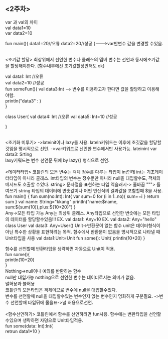<2주차>   
----------------------------------   
var 과 val의 차이   
val data1=10   
var data2=10

fun main(){
    data1=20//오류
    data2=20//성공
}--->var만변수 값을 변경할 수있음.   

<br>
<초기값 할당>   
최상위에서 선언한 변수나 클래스의 멤버 변수는 선언과 동시에초기값을 할당해야한다. (함수내부에선 초기값할당안해도 ok)   

val data1: Int  //오류   
val data2=10  //성공   
fun someFun(){
    val data3:Int --> 변수를 이용하고자 한다면 값을 할당하고 이용해야함.  
    println("data3" :  )   
}   

class User{
    val data4: Int  //오류
    val data5: Int=10  //성공   

}

<br>
<초기화 미루기>
->lateinit이나 lazy를 사용.   
lateln키워드는 이후에 초깃값을 할당할 것임을 명시적으로 선언.   
->var키워드로 선언한 변수에서만 사용가능.   
lateinint var data3: Srting   
<br>
<lazy>   
laxy키워드는 변수 선언문 뒤에 by lazy{} 형식으로 선언.
<br>
<br>
<데이터타입>
코틀린의 모든 변수는 객체   
정수를 다루는 타입이 int인데 int는 기초데이터타입이 아니라 클래스.   
int타입의 변수는 정수뿐만 아니라 null을 대입할수도, 객체의 메서드도 호출할 수있다.   
string> 문자열을 표현하는 타입 역슬래시-> 줄바꿈   
"""> 들여쓰기   
string 타입의 데이터에 변숫값이나 어떤 연산식의 결과값을 포함할때 $을 사용.
fun main() {   
    fun sum(no:Int): Int{   
        var sum=0   
        for (i in 1..no){   
            sum+=i   
        }   
        return sum   
    }   
    val name: String="kkang"   
    println("name:$name, sum:${sum(10)},plus:${10+20}")   
}   
<br>
Any->모든 타입 가능    
Any는 최상위 클래스. Any타입으로 선언한 변숫에는 모든 타입의 데이터를 할당할수있음!!!   
EX. val data1: Any=10
EX. val data2: Any="hello"
class User
val data3: Any=User()   
Unit->반환문이 없는 함수   
unit은 데이터형식이 아닌 특수한 상황을 표현하려는 목적.   
함수에서 반환문이 없음을 명시적으로 나타낼 때 Unit타입을 사용   
val data1:Unit=Unit
fun some(): Unit{   
    println(10+20)   
}   

함수를 선언할때 반환타입을 생략하면 자동으로 Unit이 적용.    
fun some(){   
    println(10+20)   
}   
Nothing->null이나 예외를 반환하는 함수   
null만 대입가능
nothing으로 선언한 변수는 데이터로서는 의미가 없음.
<br>
널허용과 불허용   
코틀린의 모든타입은 객체이므로 변수에 null을 대입할수있다.   
변수를 선언할때 null을 대입할수있는 변수인지 없는 변수인지 명화하게 구분필요.
->변수 선언할때 타입뒤에 물을표->널 허용으로선언.   
<br>
<함수선언하기>
코틀린에서 함수를 선언하려면 fun사용.
함수에는 변환타입을 선언할 수있으며 생략하면 자뎡으로 Unit타입적용.   
fun some(data: Int):Int{   
    retrun data1*10
}   
